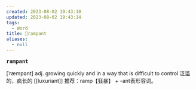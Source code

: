 ```yaml
---
created: 2023-08-02 19:43:10
updated: 2023-08-02 19:43:14
tags:
  - Word
title: 📖rampant
aliases:
  - null
---
```


<pre><strong>rampant</strong></pre>
[ˈræmpənt]
adj. growing quickly and in a way that is difficult to control 泛滥的，疯⻓的
[[luxuriant]]
推荐：ramp【狂暴】 + -ant表形容词。